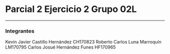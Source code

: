 # Parcial 2 Ejercicio 2 Grupo 02L
**********************************

### Integrantes

Kevin Javier Castillo Hernández CH170823
Roberto Carlos Luna Marroquín LM170795
Carlos Josué Hernández Funes HF170965